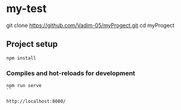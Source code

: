# my-test

git clone https://github.com/Vadim-05/myProgect.git
cd  myProgect
## Project setup
```
npm install
```

### Compiles and hot-reloads for development
```
npm run serve
``

http://localhost:8080/ 
